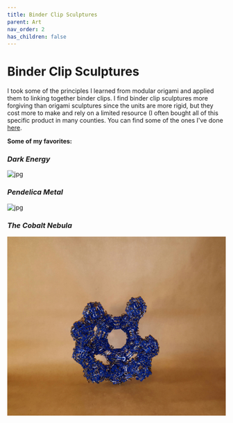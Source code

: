 ```yaml
---
title: Binder Clip Sculptures
parent: Art
nav_order: 2
has_children: false
---
```


# Binder Clip Sculptures


I took some of the principles I learned from modular origami and applied them to linking together binder clips. I find binder clip sculptures more forgiving than origami sculptures since the units are more rigid, but they cost more to make and rely on a limited resource (I often bought all of this specific product in many counties. You can find some of the ones I've done [here](https://drive.google.com/open?id=1uABK2NUtKT1iUfCFFVFfhH9nnlzSPueE).

**Some of my favorites:**

### *Dark Energy*

![jpg](dark-energy.jpg)

### *Pendelica Metal*

![jpg](pendelica-metal.jpg)

### *The Cobalt Nebula*

![jpg](cobalt-nebula.jpg)


